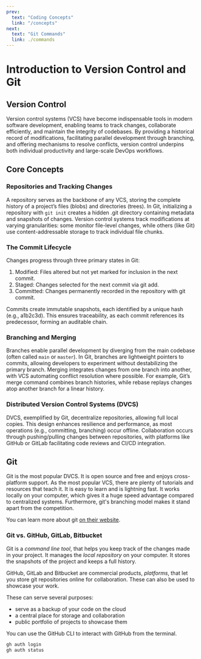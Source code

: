 ```yaml
---
prev:
  text: "Coding Concepts"
  link: "/concepts"
next:
  text: "Git Commands"
  link: ./commands
---
```


# Introduction to Version Control and Git

## Version Control

Version control systems (VCS) have become indispensable tools in modern software development, enabling teams to track changes, collaborate efficiently, and maintain the integrity of codebases. By providing a historical record of modifications, facilitating parallel development through branching, and offering mechanisms to resolve conflicts, version control underpins both individual productivity and large-scale DevOps workflows.

## Core Concepts

### Repositories and Tracking Changes

A repository serves as the backbone of any VCS, storing the complete history of a project’s files (blobs) and directories (trees). In Git, initializing a repository with `git init` creates a hidden .git directory containing metadata and snapshots of changes. Version control systems track modifications at varying granularities: some monitor file-level changes, while others (like Git) use content-addressable storage to track individual file chunks.

### The Commit Lifecycle

Changes progress through three primary states in Git:

1. Modified: Files altered but not yet marked for inclusion in the next commit.
2. Staged: Changes selected for the next commit via git add.
3. Committed: Changes permanently recorded in the repository with git commit.

Commits create immutable snapshots, each identified by a unique hash (e.g., a1b2c3d). This ensures traceability, as each commit references its predecessor, forming an auditable chain.

### Branching and Merging

Branches enable parallel development by diverging from the main codebase (often called `main` or `master`). In Git, branches are lightweight pointers to commits, allowing developers to experiment without destabilizing the primary branch. Merging integrates changes from one branch into another, with VCS automating conflict resolution where possible. For example, Git’s merge command combines branch histories, while rebase replays changes atop another branch for a linear history.

### Distributed Version Control Systems (DVCS)

DVCS, exemplified by Git, decentralize repositories, allowing full local copies. This design enhances resilience and performance, as most operations (e.g., committing, branching) occur offline. Collaboration occurs through pushing/pulling changes between repositories, with platforms like GitHub or GitLab facilitating code reviews and CI/CD integration.

## Git

Git is the most popular DVCS. It is open source and free and enjoys cross-platform support. As the most popular VCS, there are plenty of tutorials and resources that teach it. It is easy to learn and is lightning fast. It works locally on your computer, which gives it a huge speed advantage compared to centralized systems. Furthermore, git's branching model makes it stand apart from the competition.

You can learn more about git [on their website](https://git-scm.com/).

### Git vs. GitHub, GitLab, Bitbucket

Git is a _command line tool_, that helps you keep track of the changes made in your project. It manages the _local repository_ on your computer. It stores the snapshots of the project and keeps a full history.

GitHub, GitLab and Bitbucket are commercial products, _platforms_, that let you store git repositories online for collaboration. These can also be used to showcase your work.

These can serve several purposes:

- serve as a backup of your code on the cloud
- a central place for storage and collaboration
- public portfolio of projects to showcase them

You can use the GitHub CLI to interact with GitHub from the terminal.

```bash
gh auth login
gh auth status
```
